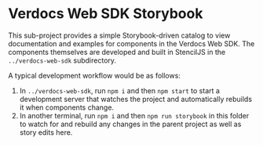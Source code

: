 # Verdocs Web SDK Storybook

This sub-project provides a simple Storybook-driven catalog to view
documentation and examples for components in the Verdocs Web SDK. 
The components themselves are developed and built in StencilJS in
the `../verdocs-web-sdk` subdirectory.

A typical development workflow would be as follows:
1. In `../verdocs-web-sdk`, run `npm i` and then `npm start` to
  start a development server that watches the project and automatically
  rebuilds it when components change.
2. In another terminal, run `npm i` and then `npm run storybook` in this
  folder to watch for and rebuild any changes in the parent project as well 
  as story edits here.


